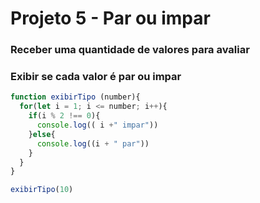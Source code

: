 # Projeto 5 - Par ou impar

### Receber uma quantidade de valores para avaliar

### Exibir se cada valor é par ou impar

```jsx
function exibirTipo (number){
  for(let i = 1; i <= number; i++){
    if(i % 2 !== 0){
      console.log(( i +" impar"))
    }else{
      console.log((i + " par"))
    }
  }
}

exibirTipo(10)
```